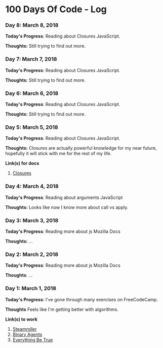 # 100 Days Of Code - Log


### Day 8: March 8, 2018

**Today's Progress**: Reading about Closures JavaScript.

**Thoughts:** Still trying to find out more.



### Day 7: March 7, 2018

**Today's Progress**: Reading about Closures JavaScript.

**Thoughts:** Still trying to find out more.



### Day 6: March 6, 2018

**Today's Progress**: Reading about Closures JavaScript.

**Thoughts:** Still trying to find out more.



### Day 5: March 5, 2018

**Today's Progress**: Reading about Closures JavaScript.

**Thoughts:** Closures are actually powerful knowledge for my near future, hopefully it will stick with me for the rest of my life.

**Link(s) for docs**
1. [Closures](https://developer.mozilla.org/en-US/docs/Web/JavaScript/Closures)


### Day 4: March 4, 2018

**Today's Progress**: Reading about arguments JavaScript 

**Thoughts:** Looks like now I know more about call vs apply.


### Day 3: March 3, 2018

**Today's Progress**: Reading more about js Mozilla Docs

**Thoughts:** ...


### Day 2: March 2, 2018

**Today's Progress**: Reading more about js Mozilla Docs

**Thoughts**: ...


### Day 1: March 1, 2018

**Today's Progress**: I've gone through many exercises on FreeCodeCamp.

**Thoughts** Feels like I'm getting better with algorithms.

**Link(s) to work**
1. [Steamroller](https://www.freecodecamp.org/challenges/steamroller)
2. [Binary Agents](https://www.freecodecamp.org/challenges/binary-agents)
3. [Everything Be True](https://www.freecodecamp.org/challenges/everything-be-true)
